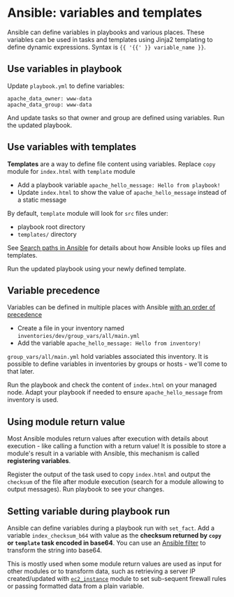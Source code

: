 # Ansible: variables and templates

Ansible can define variables in playbooks and various places. These variables can be used in tasks and templates using Jinja2 templating to define dynamic expressions. Syntax is `{{ '{{' }} variable_name }}`.

## Use variables in playbook

Update `playbook.yml` to define variables:

```
apache_data_owner: www-data
apache_data_group: www-data
```

And update tasks so that owner and group are defined using variables. Run the updated playbook.

## Use variables with templates

**Templates** are a way to define file content using variables. Replace `copy` module for `index.html` with `template` module

- Add a playbook variable `apache_hello_message: Hello from playbook!`
- Update `index.html` to show the value of `apache_hello_message` instead of a static message

By default, `template` module will look for `src` files under:
  - playbook root directory
  - `templates/` directory

See [Search paths in Ansible](https://docs.ansible.com/ansible/latest/user_guide/playbook_pathing.html) for details about how Ansible looks up files and templates.

Run the updated playbook using your newly defined template.

## Variable precedence

Variables can be defined in multiple places with Ansible [with an order of precedence](https://docs.ansible.com/ansible/latest/user_guide/playbooks_variables.html#variable-precedence-where-should-i-put-a-variable)

- Create a file in your inventory named `inventories/dev/group_vars/all/main.yml`
- Add the variable `apache_hello_message: Hello from inventory!`

`group_vars/all/main.yml` hold variables associated this inventory. It is possible to define variables in inventories by groups or hosts - we'll come to that later. 

Run the playbook and check the content of `index.html` on your managed node. Adapt your playbook if needed to ensure `apache_hello_message` from inventory is used.

## Using module return value

Most Ansible modules return values after execution with details about execution - like calling a function with a return value! It is possible to store a module's result in a variable with Ansible, this mechanism is called **registering variables**.

Register the output of the task used to copy `index.html` and output the `checksum` of the file after module execution (search for a module allowing to output messages). Run playbook to see your changes.

## Setting variable during playbook run

Ansible can define variables during a playbook run with `set_fact`. Add a variable `index_checksum_b64` with value as the **checksum returned by `copy` or `template` task encoded in base64**. You can use an [Ansible filter](https://docs.ansible.com/ansible/latest/user_guide/playbooks_filters.html) to transform the string into base64. 

This is mostly used when some module return values are used as input for other modules or to transform data, such as retrieving a server IP created/updated with [`ec2_instance`](https://docs.ansible.com/ansible/latest/modules/ec2_instance_module.html#ec2-instance-module) module to set sub-sequent firewall rules or passing formatted data from a plain variable.
